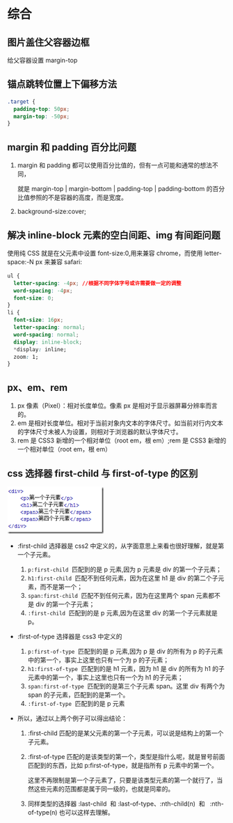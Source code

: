 # 综合

## 图片盖住父容器边框

给父容器设置 margin-top

## 锚点跳转位置上下偏移方法

```css
.target {
  padding-top: 50px;
  margin-top: -50px;
}
```

## margin 和 padding 百分比问题

1. margin 和 padding 都可以使用百分比值的，但有一点可能和通常的想法不同，

   就是 margin-top | margin-bottom | padding-top | padding-bottom 的百分比值参照的不是容器的高度，而是宽度。

2. background-size:cover;

## 解决 inline-block 元素的空白间距、img 有间距问题

使用纯 CSS 就是在父元素中设置 font-size:0,用来兼容 chrome，而使用 letter-space:-N px 来兼容 safari:

```css
ul {
  letter-spacing: -4px; //根据不同字体字号或许需要做一定的调整
  word-spacing: -4px;
  font-size: 0;
}
li {
  font-size: 16px;
  letter-spacing: normal;
  word-spacing: normal;
  display: inline-block;
  *display: inline;
  zoom: 1;
}
```

## px、em、rem

1. px 像素（Pixel）：相对长度单位。像素 px 是相对于显示器屏幕分辨率而言的。
2. em 是相对长度单位。相对于当前对象内文本的字体尺寸。如当前对行内文本的字体尺寸未被人为设置，则相对于浏览器的默认字体尺寸。
3. rem 是 CSS3 新增的一个相对单位（root em，根 em）;rem 是 CSS3 新增的一个相对单位（root em，根 em）

## css 选择器 first-child 与 first-of-type 的区别

![选择器](./img/选择器.png)

- :first-child 选择器是 css2 中定义的，从字面意思上来看也很好理解，就是第一个子元素。

  1. `p:first-child`  匹配到的是 p 元素,因为 p 元素是 div 的第一个子元素；
  2. `h1:first-child`  匹配不到任何元素，因为在这里 h1 是 div 的第二个子元素，而不是第一个；
  3. `span:first-child`  匹配不到任何元素，因为在这里两个 span 元素都不是 div 的第一个子元素；
  4. `:first-child`  匹配到的是 p 元素,因为在这里 div 的第一个子元素就是 p。

- :first-of-type 选择器是 css3 中定义的

  1. `p:first-of-type`  匹配到的是 p 元素,因为 p 是 div 的所有为 p 的子元素中的第一个，事实上这里也只有一个为 p 的子元素；
  2. `h1:first-of-type`  匹配到的是 h1 元素，因为 h1 是 div 的所有为 h1 的子元素中的第一个，事实上这里也只有一个为 h1 的子元素；
  3. `span:first-of-type`  匹配到的是第三个子元素 span。这里 div 有两个为 span 的子元素，匹配到的是第一个。
  4. `:first-of-type`  匹配到的是 p 元素

- 所以，通过以上两个例子可以得出结论：

  1. :first-child 匹配的是某父元素的第一个子元素，可以说是结构上的第一个子元素。
  2. :first-of-type 匹配的是该类型的第一个，类型是指什么呢，就是冒号前面匹配到的东西，比如 p:first-of-type，就是指所有 p 元素中的第一个。

     这里不再限制是第一个子元素了，只要是该类型元素的第一个就行了，当然这些元素的范围都是属于同一级的，也就是同辈的。

  3. 同样类型的选择器 :last-child  和 :last-of-type、:nth-child(n)  和   :nth-of-type(n) 也可以这样去理解。
